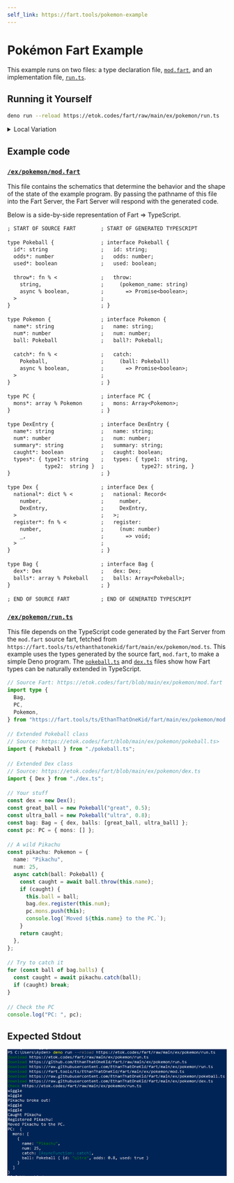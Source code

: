 ```yaml
---
self_link: https://fart.tools/pokemon-example
---
```


# Pokémon Fart Example

This example runs on two files: a type declaration file, [`mod.fart`](https://etok.codes/fart/blob/main/ex/pokemon/mod.fart), and an implementation file, [`run.ts`](https://etok.codes/fart/blob/main/ex/pokemon/run.ts).

## Running it Yourself

```bash
deno run --reload https://etok.codes/fart/raw/main/ex/pokemon/run.ts
```

<details>
  <summary>Local Variation</summary>

```bash
deno run --reload ex/pokemon/run.ts
```

</details>

## Example code

### [`/ex/pokemon/mod.fart`](https://etok.codes/fart/blob/main/ex/pokemon/mod.fart)

This file contains the schematics that determine the behavior and the shape of the state of the example program.
By passing the pathname of this file into the Fart Server, the Fart Server will respond with the generated code.

Below is a side-by-side representation of Fart => TypeScript.

```fart
; START OF SOURCE FART        ; START OF GENERATED TYPESCRIPT

type Pokeball {               ; interface Pokeball {
  id*: string                 ;   id: string;
  odds*: number               ;   odds: number;
  used*: boolean              ;   used: boolean;

  throw*: fn % <              ;   throw:
    string,                   ;     (pokemon_name: string)
    async % boolean,          ;       => Promise<boolean>;
  >                           ;
}                             ; }

type Pokemon {                ; interface Pokemon {
  name*: string               ;   name: string;
  num*: number                ;   num: number;
  ball: Pokeball              ;   ball?: Pokeball;
  
  catch*: fn % <              ;   catch:
    Pokeball,                 ;     (ball: Pokeball)
    async % boolean,          ;       => Promise<boolean>;
  >                           ;
}                             ; }

type PC {                     ; interface PC {
  mons*: array % Pokemon      ;   mons: Array<Pokemon>;
}                             ; }

type DexEntry {               ; interface DexEntry {
  name*: string               ;   name: string;
  num*: number                ;   num: number;
  summary*: string            ;   summary: string;
  caught*: boolean            ;   caught: boolean;
  types*: { type1*: string    ;   types: { type1:  string,
            type2:  string }  ;            type2?: string, }
}                             ; }

type Dex {                    ; interface Dex {
  national*: dict % <         ;   national: Record<
    number,                   ;     number,
    DexEntry,                 ;     DexEntry,
  >                           ;   >;
  register*: fn % <           ;   register:
    number,                   ;     (num: number)
    _,                        ;       => void;
  >                           ;
}                             ; }

type Bag {                    ; interface Bag {
  dex*: Dex                   ;   dex: Dex;
  balls*: array % Pokeball    ;   balls: Array<Pokeball>;
}                             ; }

; END OF SOURCE FART          ; END OF GENERATED TYPESCRIPT
```

### [`/ex/pokemon/run.ts`](https://etok.codes/fart/blob/main/ex/pokemon/run.ts)

This file depends on the TypeScript code generated by the Fart Server from the `mod.fart` source fart, fetched from `https://fart.tools/ts/ethanthatonekid/fart/main/ex/pokemon/mod.ts`.
This example uses the types generated by the source fart, `mod.fart`, to make a simple Deno program.
The [`pokeball.ts`](https://etok.codes/fart/blob/main/ex/pokemon/pokeball.ts) and [`dex.ts`](https://etok.codes/fart/blob/main/ex/pokemon/dex.ts) files show how Fart types can be naturally extended in TypeScript.

```ts
// Source Fart: https://etok.codes/fart/blob/main/ex/pokemon/mod.fart
import type {
  Bag,
  PC,
  Pokemon,
} from "https://fart.tools/ts/EthanThatOneKid/fart/main/ex/pokemon/mod.ts";

// Extended Pokeball class
// Source: https://etok.codes/fart/blob/main/ex/pokemon/pokeball.ts>
import { Pokeball } from "./pokeball.ts";

// Extended Dex class
// Source: https://etok.codes/fart/blob/main/ex/pokemon/dex.ts
import { Dex } from "./dex.ts";

// Your stuff
const dex = new Dex();
const great_ball = new Pokeball("great", 0.5);
const ultra_ball = new Pokeball("ultra", 0.8);
const bag: Bag = { dex, balls: [great_ball, ultra_ball] };
const pc: PC = { mons: [] };

// A wild Pikachu
const pikachu: Pokemon = {
  name: "Pikachu",
  num: 25,
  async catch(ball: Pokeball) {
    const caught = await ball.throw(this.name);
    if (caught) {
      this.ball = ball;
      bag.dex.register(this.num);
      pc.mons.push(this);
      console.log(`Moved ${this.name} to the PC.`);
    }
    return caught;
  },
};

// Try to catch it
for (const ball of bag.balls) {
  const caught = await pikachu.catch(ball);
  if (caught) break;
}

// Check the PC
console.log("PC: ", pc);
```

## Expected Stdout

![Pokemon Example Stdout](https://github.com/EthanThatOneKid/fart/blob/main/std/server/static/pokemon-example-stdout.png?raw=true)
